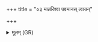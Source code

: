 +++
title = "०३ मातरिश्वा पवमानस् त्वायन्"

+++
<details><summary>मूलम् (GR)</summary>

मातरिश्वा पवमानस् त्वायन्  
सूर्य आभ्राजन् तन्वा दृशे कः ।  
अस्नो गन्धात् पुवसः प्र च्यवस्व  
वि मुच्यस्व योन्या या ते अत्र ॥
</details>